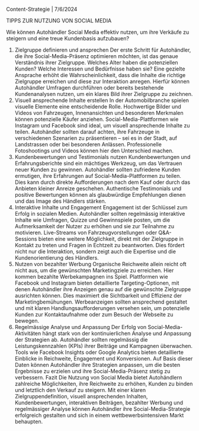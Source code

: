 Content-Strategie | 7/6/2024

TIPPS ZUR NUTZUNG VON SOCIAL MEDIA

Wie können Autohändler Social Media effektiv nutzen, um ihre Verkäufe zu steigern und eine treue Kundenbasis aufzubauen?
1. Zielgruppe definieren und ansprechen
Der erste Schritt für Autohändler, die ihre Social-Media-Präsenz optimieren möchten, ist das genaue Verständnis ihrer Zielgruppe. Welches Alter haben die potenziellen Kunden? Welche Interessen und Bedürfnisse haben sie? Eine gezielte Ansprache erhöht die Wahrscheinlichkeit, dass die Inhalte die richtige Zielgruppe erreichen und diese zur Interaktion anregen. Hierfür können Autohändler Umfragen durchführen oder bereits bestehende Kundenanalysen nutzen, um ein klares Bild ihrer Zielgruppe zu zeichnen.
2. Visuell ansprechende Inhalte erstellen
In der Automobilbranche spielen visuelle Elemente eine entscheidende Rolle. Hochwertige Bilder und Videos von Fahrzeugen, Innenansichten und besonderen Merkmalen können potenzielle Käufer anziehen. Social-Media-Plattformen wie Instagram und Facebook sind ideal, um visuell ansprechende Inhalte zu teilen. Autohändler sollten darauf achten, ihre Fahrzeuge in verschiedenen Szenarien zu präsentieren – sei es in der Stadt, auf Landstrassen oder bei besonderen Anlässen. Professionelle Fotoshootings und Videos können hier den Unterschied machen.
3. Kundenbewertungen und Testimonials nutzen
Kundenbewertungen und Erfahrungsberichte sind ein mächtiges Werkzeug, um das Vertrauen neuer Kunden zu gewinnen. Autohändler sollten zufriedene Kunden ermutigen, ihre Erfahrungen auf Social-Media-Plattformen zu teilen. Dies kann durch direkte Aufforderungen nach dem Kauf oder durch das Anbieten kleiner Anreize geschehen. Authentische Testimonials und positive Bewertungen können als glaubwürdige Empfehlungen dienen und das Image des Händlers stärken.
4. Interaktive Inhalte und Engagement
Engagement ist der Schlüssel zum Erfolg in sozialen Medien. Autohändler sollten regelmässig interaktive Inhalte wie Umfragen, Quizze und Gewinnspiele posten, um die Aufmerksamkeit der Nutzer zu erhöhen und sie zur Teilnahme zu motivieren. Live-Streams von Fahrzeugvorstellungen oder Q&A-Sessions bieten eine weitere Möglichkeit, direkt mit der Zielgruppe in Kontakt zu treten und Fragen in Echtzeit zu beantworten. Dies fördert nicht nur die Interaktion, sondern zeigt auch die Expertise und die Kundenorientierung des Händlers.
5. Nutzen von bezahlter Werbung
Organische Reichweite allein reicht oft nicht aus, um die gewünschten Marketingziele zu erreichen. Hier kommen bezahlte Werbekampagnen ins Spiel. Plattformen wie Facebook und Instagram bieten detaillierte Targeting-Optionen, mit denen Autohändler ihre Anzeigen genau auf die gewünschte Zielgruppe ausrichten können. Dies maximiert die Sichtbarkeit und Effizienz der Marketingbemühungen. Werbeanzeigen sollten ansprechend gestaltet und mit klaren Handlungsaufforderungen versehen sein, um potenzielle Kunden zur Kontaktaufnahme oder zum Besuch der Webseite zu bewegen.
6. Regelmässige Analyse und Anpassung
Der Erfolg von Social-Media-Aktivitäten hängt stark von der kontinuierlichen Analyse und Anpassung der Strategien ab. Autohändler sollten regelmässig die Leistungskennzahlen (KPIs) ihrer Beiträge und Kampagnen überwachen. Tools wie Facebook Insights oder Google Analytics bieten detaillierte Einblicke in Reichweite, Engagement und Konversionen. Auf Basis dieser Daten können Autohändler ihre Strategien anpassen, um die besten Ergebnisse zu erzielen und ihre Social-Media-Präsenz stetig zu verbessern.
Fazit
Die Nutzung von Social Media bietet Autohändlern zahlreiche Möglichkeiten, ihre Reichweite zu erhöhen, Kunden zu binden und letztlich den Verkauf zu steigern. Mit einer klaren Zielgruppendefinition, visuell ansprechenden Inhalten, Kundenbewertungen, interaktiven Beiträgen, bezahlter Werbung und regelmässiger Analyse können Autohändler ihre Social-Media-Strategie erfolgreich gestalten und sich in einem wettbewerbsintensiven Markt behaupten.